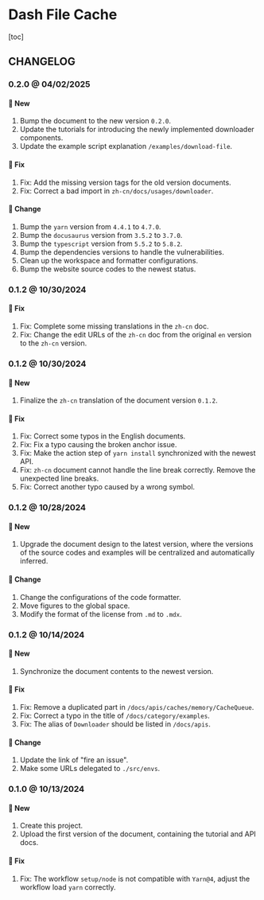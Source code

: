 # Dash File Cache

[toc]

## CHANGELOG

### 0.2.0 @ 04/02/2025

#### :mega: New

1. Bump the document to the new version `0.2.0`.
2. Update the tutorials for introducing the newly implemented downloader components.
3. Update the example script explanation `/examples/download-file`.

#### :wrench: Fix

1. Fix: Add the missing version tags for the old version documents.
2. Fix: Correct a bad import in `zh-cn/docs/usages/downloader`.

#### :floppy_disk: Change

1. Bump the `yarn` version from `4.4.1` to `4.7.0`.
2. Bump the `docusaurus` version from `3.5.2` to `3.7.0`.
3. Bump the `typescript` version from `5.5.2` to `5.8.2`.
4. Bump the dependencies versions to handle the vulnerabilities.
5. Clean up the workspace and formatter configurations.
6. Bump the website source codes to the newest status.

### 0.1.2 @ 10/30/2024

#### :wrench: Fix

1. Fix: Complete some missing translations in the `zh-cn` doc.
2. Fix: Change the edit URLs of the `zh-cn` doc from the original `en` version to the `zh-cn` version.

### 0.1.2 @ 10/30/2024

#### :mega: New

1. Finalize the `zh-cn` translation of the document version `0.1.2`.

#### :wrench: Fix

1. Fix: Correct some typos in the English documents.
2. Fix: Fix a typo causing the broken anchor issue.
3. Fix: Make the action step of `yarn install` synchronized with the newest API.
4. Fix: `zh-cn` document cannot handle the line break correctly. Remove the unexpected line breaks.
5. Fix: Correct another typo caused by a wrong symbol.

### 0.1.2 @ 10/28/2024

#### :mega: New

1. Upgrade the document design to the latest version, where the versions of the source
   codes and examples will be centralized and automatically inferred.

#### :floppy_disk: Change

1. Change the configurations of the code formatter.
2. Move figures to the global space.
3. Modify the format of the license from `.md` to `.mdx`.

### 0.1.2 @ 10/14/2024

#### :mega: New

1. Synchronize the document contents to the newest version.

#### :wrench: Fix

1. Fix: Remove a duplicated part in `/docs/apis/caches/memory/CacheQueue`.
2. Fix: Correct a typo in the title of `/docs/category/examples`.
3. Fix: The alias of `Downloader` should be listed in `/docs/apis`.

#### :floppy_disk: Change

1. Update the link of "fire an issue".
2. Make some URLs delegated to `./src/envs`.

### 0.1.0 @ 10/13/2024

#### :mega: New

1. Create this project.
2. Upload the first version of the document, containing the tutorial and API docs.

#### :wrench: Fix

1. Fix: The workflow `setup/node` is not compatible with `Yarn@4`, adjust the workflow
   load `yarn` correctly.

